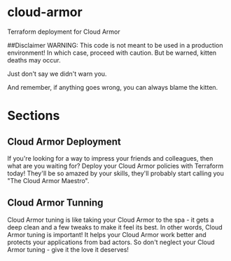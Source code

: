 # cloud-armor
Terraform deployment for Cloud Armor


##Disclaimer
WARNING: This code is not meant to be used in a production environment! In which case, proceed with caution. But be warned, kitten deaths may occur.

Just don't say we didn't warn you. 

And remember, if anything goes wrong, you can always blame the kitten.


# Sections
## Cloud Armor Deployment
If you're looking for a way to impress your friends and colleagues, then what are you waiting for? Deploy your Cloud Armor policies with Terraform today! They'll be so amazed by your skills, they'll probably start calling you "The Cloud Armor Maestro".

## Cloud Armor Tunning
Cloud Armor tuning is like taking your Cloud Armor to the spa - it gets a deep clean and a few tweaks to make it feel its best.
In other words, Cloud Armor tuning is important! It helps your Cloud Armor work better and protects your applications from bad actors. So don't neglect your Cloud Armor tuning - give it the love it deserves!